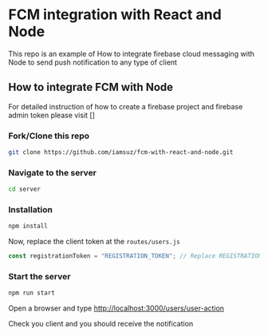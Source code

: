 # FCM integration with React and Node

This repo is an example of How to integrate firebase cloud messaging with Node to send push notification to any type of client

## How to integrate FCM with Node

For detailed instruction of how to create a firebase project and firebase admin token please visit []

### Fork/Clone this repo

```bash
git clone https://github.com/iamsuz/fcm-with-react-and-node.git
```

### Navigate to the server

```bash
cd server
```

### Installation

```bash
npm install
```

Now, replace the client token at the `routes/users.js`

```javascript
const registrationToken = "REGISTRATION_TOKEN"; // Replace REGISTRATION_TOKEN with your client token
```

### Start the server

```bash
npm run start
```

Open a browser and type [http://localhost:3000/users/user-action](http://localhost:3000/users/user-action)

Check you client and you should receive the notification
